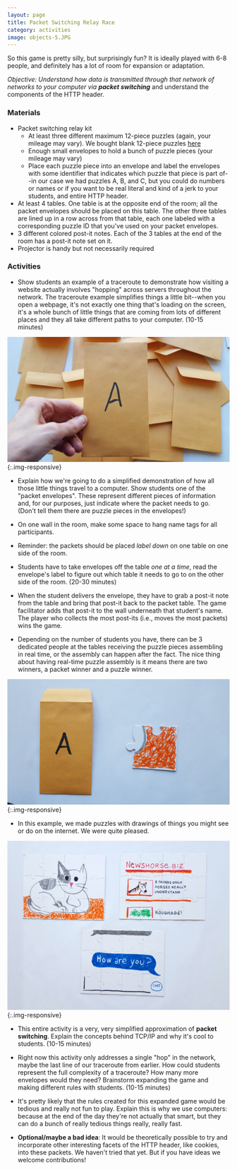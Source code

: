 ```yaml
---
layout: page
title: Packet Switching Relay Race
category: activities
image: objects-5.JPG
---
```


So this game is pretty silly, but surprisingly fun? It is ideally played with 6-8 people, and definitely has a lot of room for expansion or adaptation. 

*Objective: Understand how data is transmitted through that network of networks to your computer via **packet switching*** and understand the components of the HTTP header. 

### Materials 
- Packet switching relay kit
	- At least three different maximum 12-piece puzzles (again, your mileage may vary). We bought blank 12-piece puzzles [here](http://www.amazon.com/dp/B00598K8H8/ref=cm_sw_r_tw_dp_q49Twb0ZD0PMQ)
	- Enough small envelopes to hold a bunch of puzzle pieces (your mileage may vary)
	- Place each puzzle piece into an envelope and label the envelopes with some identifier that indicates which puzzle that piece is part of--in our case we had puzzles A, B, and C, but you could do numbers or names or if you want to be real literal and kind of a jerk to your students, and entire HTTP header.
- At least 4 tables. One table is at the opposite end of the room; all the packet envelopes should be placed on this table. The other three tables are lined up in a row across from that table, each one labeled with a corresponding puzzle ID that you've used on your packet envelopes.
- 3 different colored post-it notes. Each of the 3 tables at the end of the room has a post-it note set on it.
- Projector is handy but not necessarily required

### Activities

- Show students an example of a traceroute to demonstrate how visiting a website actually involves "hopping" across servers throughout the network. The traceroute example simplifies things a little bit--when you open a webpage, it's not exactly one thing that's loading on the screen, it's a whole bunch of little things that are coming from lots of different places and they all take different paths to your computer. (10-15 minutes)

![envelopes](/assets/objects-4.JPG){:.img-responsive}

- Explain how we're going to do a simplified demonstration of how all those little things travel to a computer. Show students one of the "packet envelopes". These represent different pieces of information and, for our purposes, just indicate where the packet needs to go. (Don't tell them there are puzzle pieces in the envelopes!)

- On one wall in the room, make some space to hang name tags for all participants.

- Reminder: the packets should be placed *label down* on one table on one side of the room.

- Students have to take envelopes off the table *one at a time*, read the envelope's label to figure out which table it needs to go to on the other side of the room. (20-30 minutes)

- When the student delivers the envelope, they have to grab a post-it note from the table and bring that post-it back to the packet table. The game facilitator adds that post-it to the wall underneath that student's name. The player who collects the most post-its (i.e., moves the most packets) wins the game. 

- Depending on the number of students you have, there can be 3 dedicated people at the tables receiving the puzzle pieces assembling in real time, or the assembly can happen after the fact. The nice thing about having real-time puzzle assembly is it means there are two winners, a packet winner and a puzzle winner.

![puzzle piece](/assets/objects-2.JPG){:.img-responsive}

- In this example, we made puzzles with drawings of things you might see or do on the internet. We were quite pleased.

![puzzles](/assets/objects-1.JPG){:.img-responsive}

- This entire activity is a very, very simplified approximation of **packet switching**. Explain the concepts behind TCP/IP and why it's cool to students. (10-15 minutes)

- Right now this activity only addresses a single "hop" in the network, maybe the last line of our traceroute from earlier. How could students represent the full complexity of a traceroute? How many more envelopes would they need? Brainstorm expanding the game and making different rules with students. (10-15 minutes)

- It's pretty likely that the rules created for this expanded game would be tedious and really not fun to play. Explain this is why we use computers: because at the end of the day they're not actually that smart, but they can do a bunch of really tedious things really, really fast. 

- **Optional/maybe a bad idea**: It would be theoretically possible to try and incorporate other interesting facets of the HTTP header, like cookies, into these packets. We haven't tried that yet. But if you have ideas we welcome contributions!